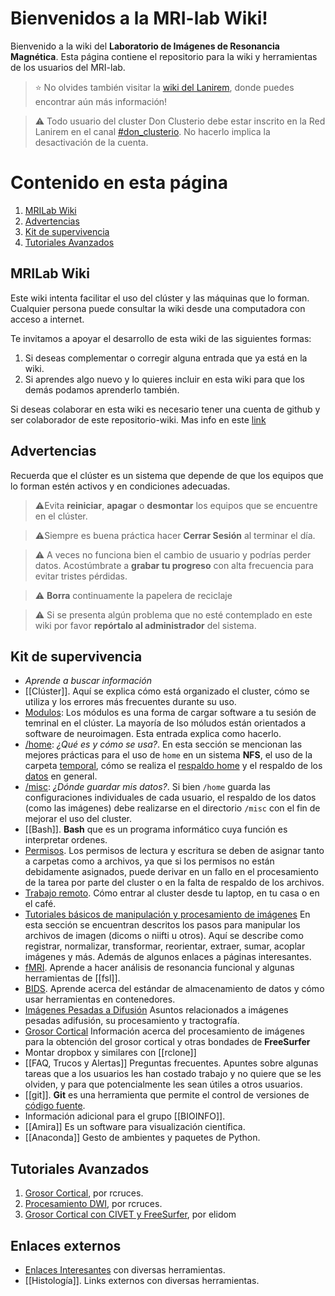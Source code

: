 # Bienvenidos a la MRI-lab Wiki!

Bienvenido a la wiki del **Laboratorio de Imágenes de Resonancia Magnética**. Esta página contiene el repositorio para la wiki  y herramientas de los usuarios del MRI-lab.



> :star: No olvides también visitar la [wiki del Lanirem](https://github.com/lanirem/documentation/wiki/XCP-Preprocessing), donde puedes encontrar aún más información!

> :warning: Todo usuario del cluster Don Clusterio debe estar inscrito en la Red Lanirem en el canal [#don_clusterio](https://chat-lanirem.lavis.unam.mx/channel/don_clusterio). No hacerlo implica la desactivación de la cuenta.

# Contenido en esta página
1. [MRILab Wiki](#mrilab-wiki)
1. [Advertencias](#advertencias)
1. [Kit de supervivencia](#kit-de-supervivencia)
1. [Tutoriales Avanzados](#tutoriales-avanzados)

## MRILab Wiki
Este wiki intenta facilitar el uso del clúster y las máquinas que lo forman. Cualquier persona puede consultar la wiki desde una computadora con acceso a internet.

Te invitamos a apoyar el desarrollo de esta wiki de las siguientes formas:
1. Si deseas complementar o corregir alguna entrada que ya está en la wiki.
1. Si aprendes algo nuevo y lo quieres incluir en esta wiki para que los demás podamos aprenderlo también.

Si deseas colaborar en esta wiki es necesario tener una cuenta de github y ser colaborador de este repositorio-wiki. Mas info en este [link](./Modificar-Wiki)

## Advertencias
Recuerda que el clúster es un sistema que depende de que los equipos que lo forman estén activos y en condiciones adecuadas.
>  :warning:Evita **reiniciar**, **apagar** o **desmontar** los equipos que se encuentre en el clúster.

>  :warning:Siempre es buena práctica hacer **Cerrar Sesión** al terminar el día.

>  :warning: A veces no funciona bien el cambio de usuario y podrías perder datos. Acostúmbrate a **grabar tu progreso** con alta frecuencia para evitar tristes pérdidas.

>  :warning: **Borra** continuamente la papelera de reciclaje


>  :warning: Si se presenta algún problema que no esté contemplado en este wiki por favor **repórtalo al administrador** del sistema.


## Kit de supervivencia
+ *Aprende a buscar información*
+ [[Clúster]]. Aquí se explica cómo está organizado el cluster, cómo se utiliza y los errores más frecuentes durante su uso.
+ [Modulos](./Modules): Los módulos es una forma de cargar software a tu sesión de temrinal en el clúster. La mayoría de lso móludos están orientados a software de neuroimagen. Esta entrada explica como hacerlo.
+ [/home](./Clúster:-Folder-usuario-(home)): *¿Qué es y cómo se usa?*. En esta sección se mencionan las mejores prácticas para el uso de `home` en un sistema __NFS__, el uso de la carpeta [temporal](./Clúster:-Folder-temporal-(tmp)), cómo se realiza el [respaldo home](./Clúster:-Respaldo-de-datos) y el respaldo de los [datos](./Clúster:-Folder-almacenamiento-(misc)) en general.
+ [/misc](./Clúster:-Folder-almacenamiento-(misc)): *¿Dónde guardar mis datos?*. Si bien `/home` guarda las configuraciones individuales de cada usuario, el respaldo de los datos (como las imágenes) debe realizarse en el directorio `/misc` con el fin de mejorar el uso del cluster.
+ [[Bash]]. **Bash** que es un programa informático cuya función es interpretar ordenes.
+ [Permisos](./Bash:-Permisos). Los permisos de lectura y escritura se deben de asignar tanto a carpetas como a archivos, ya que si los permisos no están debidamente asignados,  puede derivar en un fallo en el procesamiento de la tarea por parte del cluster o en la falta de respaldo de los archivos.
+ [Trabajo remoto](./trabajoRemoto). Cómo entrar al cluster desde tu laptop, en tu casa o en el café.
+ [Tutoriales básicos de manipulación y procesamiento de imágenes](./Procesamiento-Imagen) En esta sección se encuentran descritos los pasos para manipular los archivos de imagen (dicoms o niifti u otros). Aquí se describe como registrar, normalizar, transformar, reorientar, extraer, sumar, acoplar imágenes y más. Además de algunos enlaces a páginas interesantes.
+ [fMRI](./fMRI). Aprende a hacer análisis de resonancia funcional y algunas herramientas de [[fsl]].
+ [BIDS](./BIDS). Aprende acerca del estándar de almacenamiento de datos y cómo usar herramientas en contenedores.
+ [Imágenes Pesadas a Difusión](./DWMEI)
Asuntos relacionados a imágenes pesadas adifusión, su procesamiento y tractografía.
+ [Grosor Cortical](https://github.com/c13inb/c13inb.github.io/wiki/Grosor-cortical) Información acerca del procesamiento de imágenes para la obtención del grosor cortical y otras bondades de **FreeSurfer**
+ Montar dropbox y similares con [[rclone]]
+ [[FAQ, Trucos y Alertas]] Preguntas frecuentes. Apuntes sobre algunas tareas que a los usuarios les han costado trabajo y no quiere que se les olviden, y para que potencialmente les sean útiles a otros usuarios.
+ [[git]]. **Git** es una herramienta que permite el control de versiones de [código fuente](https://en.wikipedia.org/wiki/Source_code).
+ Información adicional para el grupo [[BIOINFO]].
+ [[Amira]] Es un software para visualización científica.
+ [[Anaconda]] Gesto de ambientes y paquetes de Python.


## Tutoriales Avanzados
1. [Grosor Cortical](https://github.com/rcruces/MRI_analytic_tools/tree/master/Freesurfer_preprocessing), por rcruces.
1. [Procesamiento DWI](https://github.com/rcruces/MRI_analytic_tools/tree/master/DWI_preprocessing), por rcruces.
3. [Grosor Cortical con CIVET y FreeSurfer](https://elidom.github.io/Cortical-Thickness/), por elidom

## Enlaces externos
+ [Enlaces Interesantes](https://github.com/c13inb/c13inb.github.io/wiki/Enlaces) con diversas herramientas.
+ [[Histología]]. Links externos con diversas herramientas.
